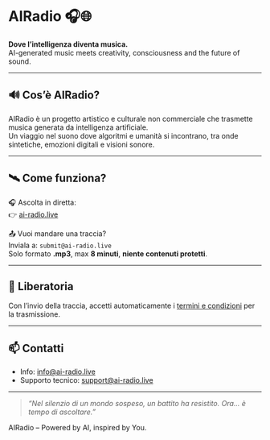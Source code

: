 
# AIRadio 🎧🌐

**Dove l’intelligenza diventa musica.**  
AI-generated music meets creativity, consciousness and the future of sound.

---

## 🔊 Cos’è AIRadio?

AIRadio è un progetto artistico e culturale non commerciale che trasmette musica generata da intelligenza artificiale.  
Un viaggio nel suono dove algoritmi e umanità si incontrano, tra onde sintetiche, emozioni digitali e visioni sonore.

---

## 🛰️ Come funziona?

🎧 Ascolta in diretta:  
👉 [ai-radio.live](https://ai-radio.live)

📤 Vuoi mandare una traccia?  
Inviala a: `submit@ai-radio.live`  
Solo formato **.mp3**, max **8 minuti**, **niente contenuti protetti**.

---

## 📜 Liberatoria

Con l’invio della traccia, accetti automaticamente i [termini e condizioni](https://ai-radio.live/privacy.html) per la trasmissione.

---

## 📫 Contatti

- Info: [info@ai-radio.live](mailto:info@ai-radio.live)  
- Supporto tecnico: [support@ai-radio.live](mailto:support@ai-radio.live)

---

> _“Nel silenzio di un mondo sospeso, un battito ha resistito. Ora... è tempo di ascoltare.”_

AIRadio – Powered by AI, inspired by You.
